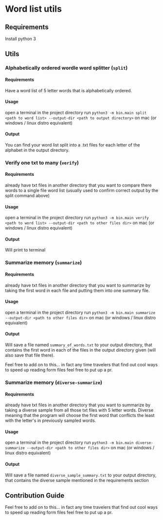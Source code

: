 
# Word list utils 

## Requirements
Install python 3

## Utils


### Alphabetically ordered wordle word splitter (`split`)
#### Requirements 

Have a word list of 5 letter words that is alphabetically ordered.
#### Usage
open a terminal in the project directory
run `python3 -m bin.main split <path to word list> --output-dir <path to output directory>` on mac
(or windows / linux distro equivalent)


#### Output

You can find your word list split into a .txt files for each letter of the alphabet in the output directory.


### Verify one txt to many (`verify`)
#### Requirements
already have txt files in another directory that you want to compare there words to a single file word list (usually used to confirm correct output by the split command above) 

#### Usage
open a terminal in the project directory
run `python3 -m bin.main verify <path to word list> --output-dir <path to other files dir>` on mac
(or windows / linux distro equivalent)

#### Output 

Will print to terminal 


### Summarize memory (`summarize`)
#### Requirements
already have txt files in another directory that you want to summarize by taking the first word in each file and putting them into one summary file.

#### Usage
open a terminal in the project directory
run `python3 -m bin.main summarize --output-dir <path to other files dir>` on mac
(or windows / linux distro equivalent)

#### Output 

Will save a file named `summary_of_words.txt` to your output directory, that contains the first word in each of the files in the output directory given (will also save that file there).

Feel free to add on to this... in fact any time travelers that find out cool ways to speed up reading form files feel free to put up a pr. 

### Summarize memory (`diverse-summarize`)
#### Requirements
already have txt files in another directory that you want to summarize by taking a diverse sample from all those txt files with 5 letter words. Diverse meaning that the program will choose the first word that conflicts the least with the letter's in previously sampled words.

#### Usage
open a terminal in the project directory
run `python3 -m bin.main diverse-summarize --output-dir <path to other files dir>` on mac
(or windows / linux distro equivalent)

#### Output 

Will save a file named `diverse_sample_summary.txt` to your output directory, that contains the diverse sample mentioned in the requirements section
## Contribution Guide

Feel free to add on to this... in fact any time travelers that find out cool ways to speed up reading form files feel free to put up a pr. 



